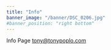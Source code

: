 ```yaml
--- 
title: "Info" 
banner_image: "/banner/DSC_0206.jpg"
#banner_position: "right bottom"
---
```

Info Page 
[tony@tonypoplo.com](mailto:tony@tonypoplo.com)